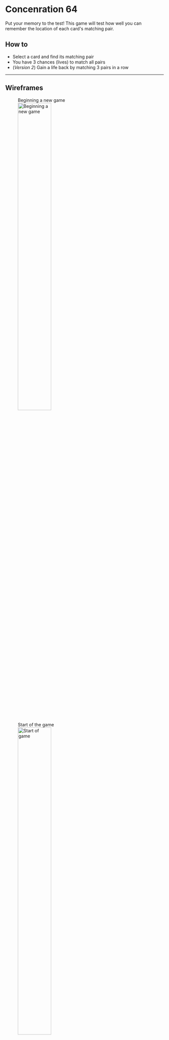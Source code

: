 # Concenration 64

Put your memory to the test! This game will test how well you can remember the location of each card's matching pair.

## How to
- Select a card and find its matching pair
- You have 3 chances (lives) to match all pairs
- (*Version 2*) Gain a life back by matching 3 pairs in a row


---

## Wireframes

<figure>
    <figcaption>Beginning a new game</figcaption>
    <img alt="Beginning a new game" src="/images/step1_intro.jpg" width="50%" height="50%">
</figure>

<figure>
    <figcaption>Start of the game</figcaption>
    <img alt="Start of game" src="/images/step2_begin-game.jpg" width="50%" height="50%">
</figure>

<figure>
    <figcaption>Creating a successful match</figcaption>
    <img alt="Match success" src="/images/step3_match-success.jpg" width="50%" height="50%">
</figure>

<figure>
    <figcaption>How the game looks as you continue to match cards</figcaption>
    <img alt="Continuing game" src="/images/step4_continuing-game.jpg" width="50%" height="50%">
</figure>

<figure>
    <figcaption>When you lose all lives</figcaption>
    <img alt="Lose game" src="/images/step5_lose-game.jpg" width="50%" height="50%">
</figure>

---

## User stories

### Version 1

1. As a user, I want to start a new game
```js
let game
const buttonStartGame
const messagePrompt
const lives
const images = []
```

2. As a user, I want to have a total of 3 chances (lives) to match all cards
```js
let chances = []
```

3. As a user, I want to view 9 cards that are faced "down"
```js
const board
const cardItem
class Card
    construct domElement and this.value attributes
    FUNCTION render
        assign image by random to card
```

4. As a user, I want to be able to click on a card to reveal what image it is
```js
const firstCard
const secondCard

class memoryGame
    FUNCTION play

    cardItem.addEventListener('click', event => {
    })
```

5. As a user, I want to be able to click on another card while the first card is still revealed
```js
(adding to memoryGame class play function)
WHILE firstCard is still showing
```

6. As a user, I want to know if I've successfully matched the card
```js
IF firstCard matches secondCard
    show success message
```

7. As a user, I want to see the cards disappear if they've successfully matched
```js
(in previous IF statement)
 OUTPUT hide firstCard and secondCard
```

8. As a user, I want to know if I mismatched a card 
```js
ELSE
    chances.push('mismatch')
```

9. As a user, I want to see how many lives I have left
```js
(add to ELSE statement)
    change domElement of life circles to grey color
```

10. As a user, I want the cards to be faced down if the 2nd card selected doesn't match
```js
(add to ELSE statement)
change firstCard and secondCard background color back to original to conceal image
```

11. As a user, I want to have another chance to match the first card if the 2nd card selected doesn't match
```js
IF chances.length != 3
function play
```

12. As a user, I want to be able to restart the game at any point in time with a brand new set of images
```js
const restartButton
restartButton.addEventListenter('click', event => {
    set chances to empty array
    cardItems background color set to randomized images
})
```

13. As a user, I want to begin a new game when the game's completed
```js
(in memoryGame class)
FUNCTION getWinner
```

14. As a user, I want to see a message saying I didn't complete the game if I lose all lives
```js
(within render function of memoryGame class)
IF chances.length === 3
alert to restart game
```

### Version 2
1. As a user, I want to gain a life back if I get 3 matches in a row
```js
const matches = ''
(set as a counter)
const turn
(on the secondCard)
IF turn is 1
    matches ++
ELSE
    matches --
```
*need to revisit how to only track secondCard turn for consecutive wins*


2. As a user, I want to race against a timer to complete the game
```js
const timer
(add to IF chances.length === 3 statement)
|| setTimeout(FUNCTION, time length)
```


### Version 3
1. As a user, I want to compete with another player
```js
const playerOne
const playerTwo
```